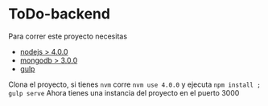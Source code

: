 # ToDo-backend

Para correr este proyecto necesitas

* [nodejs > 4.0.0](https://github.com/creationix/nvm)
* [mongodb > 3.0.0](http://docs.mongodb.org/master/installation/)
* [gulp](https://www.npmjs.com/package/gulp)

Clona el proyecto, si tienes `nvm` corre `nvm use 4.0.0` y ejecuta `npm install ; gulp serve`
Ahora tienes una instancia del proyecto en el puerto 3000
